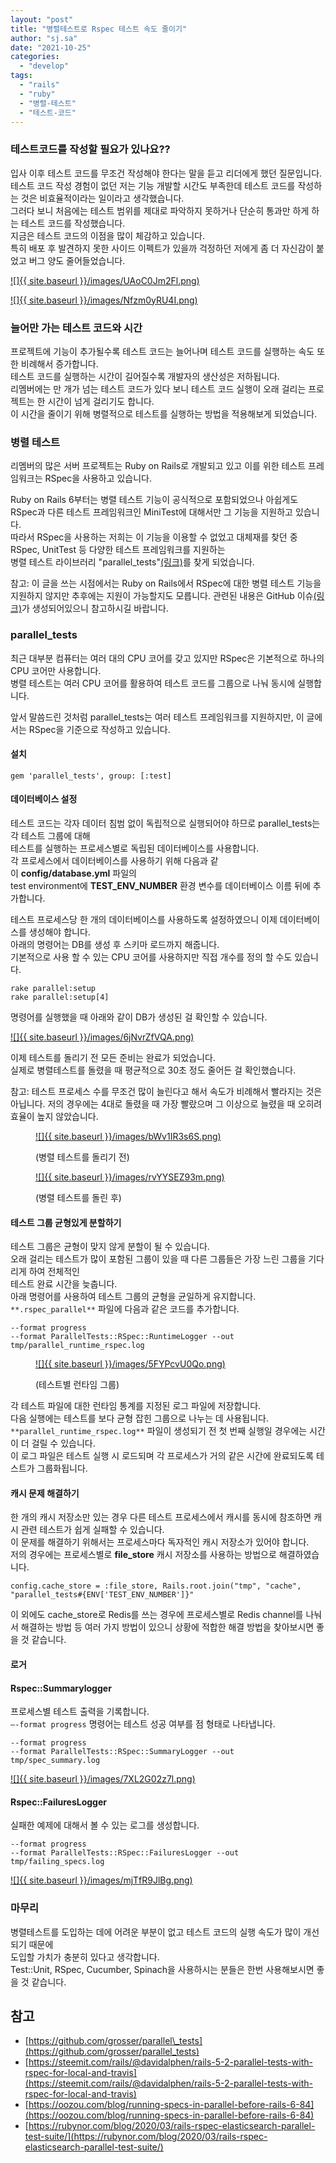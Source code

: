```yaml
---
layout: "post"
title: "병렬테스트로 Rspec 테스트 속도 줄이기"
author: "sj.sa"
date: "2021-10-25"
categories: 
  - "develop"
tags: 
  - "rails"
  - "ruby"
  - "병렬-테스트"
  - "테스트-코드"
---
```


### **테스트코드를 작성할 필요가 있나요??**

입사 이후 테스트 코드를 무조건 작성해야 한다는 말을 듣고 리더에게 했던 질문입니다.  
테스트 코드 작성 경험이 없던 저는 기능 개발할 시간도 부족한데 테스트 코드를 작성하는 것은 비효율적이라는 일이라고 생각했습니다.  
그러다 보니 처음에는 테스트 범위를 제대로 파악하지 못하거나 단순히 통과만 하게 하는 테스트 코드를 작성했습니다.  
지금은 테스트 코드의 이점을 많이 체감하고 있습니다.  
특히 배포 후 발견하지 못한 사이드 이펙트가 있을까 걱정하던 저에게 좀 더 자신감이 붙었고 버그 양도 줄어들었습니다.

[![]{{ site.baseurl }}/images/UAoC0Jm2Fl.png)](https://blog.dramancompany.com/wp-content/uploads/2021/10/스크린샷-2021-10-25-오전-10.54.15.png)

[![]{{ site.baseurl }}/images/Nfzm0yRU4I.png)](https://blog.dramancompany.com/wp-content/uploads/2021/10/스크린샷-2021-10-25-오전-10.54.09.png)

### **늘어만 가는 테스트 코드와 시간**

프로젝트에 기능이 추가될수록 테스트 코드는 늘어나며 테스트 코드를 실행하는 속도 또한 비례해서 증가합니다.  
테스트 코드를 실행하는 시간이 길어질수록 개발자의 생산성은 저하됩니다.  
리멤버에는 만 개가 넘는 테스트 코드가 있다 보니 테스트 코드 실행이 오래 걸리는 프로젝트는 한 시간이 넘게 걸리기도 합니다.  
이 시간을 줄이기 위해 병렬적으로 테스트를 실행하는 방법을 적용해보게 되었습니다.

### **병렬 테스트**

리멤버의 많은 서버 프로젝트는 Ruby on Rails로 개발되고 있고 이를 위한 테스트 프레임워크는 RSpec을 사용하고 있습니다.

Ruby on Rails 6부터는 병렬 테스트 기능이 공식적으로 포함되었으나 아쉽게도 RSpec과 다른 테스트 프레임워크인 MiniTest에 대해서만 그 기능을 지원하고 있습니다.  
따라서 RSpec을 사용하는 저희는 이 기능을 이용할 수 없었고 대체재를 찾던 중 RSpec, UnitTest 등 다양한 테스트 프레임워크를 지원하는  
병렬 테스트 라이브러리 "parallel\_tests"[(링크)](https://github.com/grosser/parallel_tests)를 찾게 되었습니다.

참고: 이 글을 쓰는 시점에서는 Ruby on Rails에서 RSpec에 대한 병렬 테스트 기능을 지원하지 않지만 추후에는 지원이 가능할지도 모릅니다. 관련된 내용은 GitHub 이슈[(링크)](https://github.com/rspec/rspec-rails/issues/2104)가 생성되어있으니 참고하시길 바랍니다.

### **parallel\_tests**

최근 대부분 컴퓨터는 여러 대의 CPU 코어를 갖고 있지만 RSpec은 기본적으로 하나의 CPU 코어만 사용합니다.  
병렬 테스트는 여러 CPU 코어를 활용하여 테스트 코드를 그룹으로 나눠 동시에 실행합니다.

앞서 말씀드린 것처럼 parallel\_tests는 여러 테스트 프레임워크를 지원하지만, 이 글에서는 RSpec을 기준으로 작성하고 있습니다.

#### **설치**

```
gem 'parallel_tests', group: [:test]
```

#### **데이터베이스 설정**

테스트 코드는 각자 데이터 침범 없이 독립적으로 실행되어야 하므로 parallel\_tests는 각 테스트 그룹에 대해  
테스트를 실행하는 프로세스별로 독립된 데이터베이스를 사용합니다.  
각 프로세스에서 데이터베이스를 사용하기 위해 다음과 같이 **config/database.yml** 파일의  
test environment에 **TEST\_ENV\_NUMBER** 환경 변수를 데이터베이스 이름 뒤에 추가합니다.

테스트 프로세스당 한 개의 데이터베이스를 사용하도록 설정하였으니 이제 데이터베이스를 생성해야 합니다.  
아래의 명령어는 DB를 생성 후 스키마 로드까지 해줍니다.  
기본적으로 사용 할 수 있는 CPU 코어를 사용하지만 직접 개수를 정의 할 수도 있습니다.

```
rake parallel:setup
rake parallel:setup[4] 
```

명령어를 실행했을 때 아래와 같이 DB가 생성된 걸 확인할 수 있습니다.

[![]{{ site.baseurl }}/images/6jNvrZfVQA.png)](https://blog.dramancompany.com/wp-content/uploads/2021/10/setup했을때-사진.png)

이제 테스트를 돌리기 전 모든 준비는 완료가 되었습니다.  
실제로 병렬테스트를 돌렸을 때 평균적으로 30초 정도 줄어든 걸 확인했습니다.

참고: 테스트 프로세스 수를 무조건 많이 늘린다고 해서 속도가 비례해서 빨라지는 것은 아닙니다. 저의 경우에는 4대로 돌렸을 때 가장 빨랐으며 그 이상으로 늘렸을 때 오히려 효율이 높지 않았습니다.

<figure>

[![]{{ site.baseurl }}/images/bWv1IR3s6S.png)](https://blog.dramancompany.com/wp-content/uploads/2021/10/병렐테스트-돌리기전.png)

<figcaption>

(병렬 테스트를 돌리기 전)

</figcaption>

</figure>

<figure>

[![]{{ site.baseurl }}/images/rvYYSEZ93m.png)](https://blog.dramancompany.com/wp-content/uploads/2021/10/병렬테스트-돌린후ㅜ.png)

<figcaption>

(병렬 테스트를 돌린 후)

</figcaption>

</figure>

#### **테스트 그룹 균형있게 분할하기**

테스트 그룹은 균형이 맞지 않게 분할이 될 수 있습니다.  
오래 걸리는 테스트가 많이 포함된 그룹이 있을 때 다른 그룹들은 가장 느린 그룹을 기다리게 하여 전체적인  
테스트 완료 시간을 늦춥니다.  
아래 명령어를 사용하여 테스트 그룹의 균형을 균일하게 유지합니다.  
`**.rspec_parallel**` 파일에 다음과 같은 코드를 추가합니다.

```
--format progress
--format ParallelTests::RSpec::RuntimeLogger --out tmp/parallel_runtime_rspec.log
```

<figure>

[![]{{ site.baseurl }}/images/5FYPcvU0Qo.png)](https://blog.dramancompany.com/wp-content/uploads/2021/10/테스트-런타임-그룹.png)

<figcaption>

(테스트별 런타임 그룹)

</figcaption>

</figure>

각 테스트 파일에 대한 런타임 통계를 지정된 로그 파일에 저장합니다.  
다음 실행에는 테스트를 보다 균형 잡힌 그룹으로 나누는 데 사용됩니다.  
`**parallel_runtime_rspec.log**` 파일이 생성되기 전 첫 번째 실행일 경우에는 시간이 더 걸릴 수 있습니다.  
이 로그 파일은 테스트 실행 시 로드되며 각 프로세스가 거의 같은 시간에 완료되도록 테스트가 그룹화됩니다.

#### **캐시 문제 해결하기**

한 개의 캐시 저장소만 있는 경우 다른 테스트 프로세스에서 캐시를 동시에 참조하면 캐시 관련 테스트가 쉽게 실패할 수 있습니다.  
이 문제를 해결하기 위해서는 프로세스마다 독자적인 캐시 저장소가 있어야 합니다.  
저의 경우에는 프로세스별로 **file\_store** 캐시 저장소를 사용하는 방법으로 해결하였습니다.

```
config.cache_store = :file_store, Rails.root.join("tmp", "cache", "parallel_tests#{ENV['TEST_ENV_NUMBER']}"
```

이 외에도 cache\_store로 Redis를 쓰는 경우에 프로세스별로 Redis channel를 나눠서 해결하는 방법 등 여러 가지 방법이 있으니 상황에 적합한 해결 방법을 찾아보시면 좋을 것 같습니다.

#### **로거**

#### **Rspec::Summarylogger**

프로세스별 테스트 출력을 기록합니다.  
`—-format progress` 명령어는 테스트 성공 여부를 점 형태로 나타냅니다.

```
--format progress
--format ParallelTests::RSpec::SummaryLogger --out tmp/spec_summary.log
```

[![]{{ site.baseurl }}/images/7XL2G02z7l.png)](https://blog.dramancompany.com/wp-content/uploads/2021/10/rspec-sumary-출력-로그.png)

#### **Rspec::FailuresLogger**

실패한 예제에 대해서 볼 수 있는 로그를 생성합니다.

```
--format progress
--format ParallelTests::RSpec::FailuresLogger --out tmp/failing_specs.log
```

[![]{{ site.baseurl }}/images/mjTfR9JlBg.png)](https://blog.dramancompany.com/wp-content/uploads/2021/10/실패-예제-로그.png)

### **마무리**

병렬테스트를 도입하는 데에 어려운 부분이 없고 테스트 코드의 실행 속도가 많이 개선되기 때문에  
도입할 가치가 충분히 있다고 생각합니다.  
Test::Unit, RSpec, Cucumber, Spinach을 사용하시는 분들은 한번 사용해보시면 좋을 것 같습니다.

## 참고

- [https://github.com/grosser/parallel\_tests](https://github.com/grosser/parallel_tests)
- [https://steemit.com/rails/@davidalphen/rails-5-2-parallel-tests-with-rspec-for-local-and-travis](https://steemit.com/rails/@davidalphen/rails-5-2-parallel-tests-with-rspec-for-local-and-travis)
- [https://oozou.com/blog/running-specs-in-parallel-before-rails-6-84](https://oozou.com/blog/running-specs-in-parallel-before-rails-6-84)
- [https://rubynor.com/blog/2020/03/rails-rspec-elasticsearch-parallel-test-suite/](https://rubynor.com/blog/2020/03/rails-rspec-elasticsearch-parallel-test-suite/)
